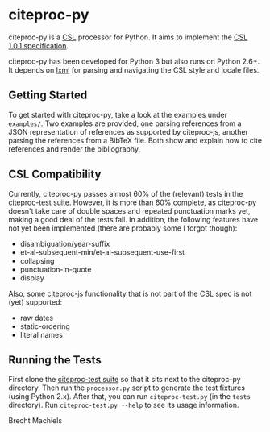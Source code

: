 citeproc-py
===========

citeproc-py is a [CSL][csl] processor for Python. It aims to implement the 
[CSL 1.0.1 specification][csl_spec].

citeproc-py has been developed for Python 3 but also runs on Python 2.6+. It
depends on [lxml][lxml] for parsing and navigating the CSL style and locale
files.

[csl]: http://citationstyles.org/
[csl_spec]: http://citationstyles.org/documentation/
[lxml]: http://lxml.de/


Getting Started
---------------

To get started with citeproc-py, take a look at the examples under `examples/`.
Two examples are provided, one parsing references from a JSON representation of
references as supported by citeproc-js, another parsing the references from
a BibTeX file. Both show and explain how to cite references and render the
bibliography.


CSL Compatibility
-----------------

Currently, citeproc-py passes almost 60% of the (relevant) tests in the
[citeproc-test suite](https://bitbucket.org/bdarcus/citeproc-test). However, it
is more than 60% complete, as citeproc-py doesn't take care of double spaces and
repeated punctuation marks yet, making a good deal of the tests fail. In
addition, the following features have not yet been implemented (there are
probably some I forgot though):

* disambiguation/year-suffix
* et-al-subsequent-min/et-al-subsequent-use-first
* collapsing
* punctuation-in-quote
* display

Also, some [citeproc-js](http://bitbucket.org/fbennett/citeproc-js/wiki/Home)
functionality that is not part of the CSL spec is not (yet) supported:

* raw dates
* static-ordering
* literal names


Running the Tests
-----------------

First clone the
[citeproc-test suite](https://bitbucket.org/bdarcus/citeproc-test) so that it
sits next to the citeproc-py directory. Then run the `processor.py` script to
generate the test fixtures (using Python 2.x). After that, you can run
`citeproc-test.py` (in the `tests` directory). Run `citeproc-test.py --help` to
see its usage information.


Brecht Machiels
